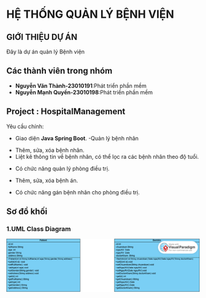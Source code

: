 # HỆ THỐNG QUẢN LÝ BỆNH VIỆN

## GIỚI THIỆU DỰ ÁN
Đây là dự án quản lý Bệnh viện
## Các thành viên trong nhóm
- **Nguyễn Văn Thành-23010191**:Phát triển phần mềm
- **Nguyễn Mạnh Quyền-23010198**:Phát triển phần mềm

## Project : HospitalManagement
Yêu cầu chính:
- Giao diện <b>Java Spring Boot</b>.
-Quản lý bệnh nhân
+ Thêm, sửa, xóa bệnh nhân.
+ Liệt kê thông tin về bệnh nhân, có thể lọc ra các bệnh nhân theo độ tuổi.
- Có chức năng quản lý phòng điều trị.
+ Thêm, sửa, xóa bệnh án.
- Có chức năng gán bệnh nhân cho phòng điều trị.

## Sơ đồ khối
### 1.UML Class Diagram
<img src ="img/test.png">
